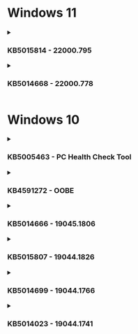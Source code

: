 # Windows 11
<details><summary><h3>KB5015814 - 22000.795</h3></summary>
 KB5015814 обеспечивает поддержку новой функции под названием «Выборы результатов поиска». Для тех, кто не знает, в начале этого года начали появляться основные моменты поиска, которые предоставляют доступ к примечательным или интересным моментам из Microsoft Bing.
 
 Моментами могут быть праздники, годовщины и другие моменты как во всем мире, так и в вашем регионе. Корпоративные клиенты также будут видеть обновления от вашей организации, а Windows 11 сможет предлагать людей, файлы и многое другое. Хотя эта функция включена в сам патч, Microsoft заявляет, что ее появление на всех ПК может занять «следующие несколько недель».
 
 ### ТАЧПАДЫ, БЛЮТУЗ И ОШИБКИ ВОЗНИКАЮТ ПОСЛЕ ЭТОГО ОБНОВЛЕНИЯ!

</details>

<details><summary><h3>KB5014668 - 22000.778</h3></summary>

Необязательное обновление за июнь 2022 года , по-видимому, включает в себя функции и улучшения, которые будут доступны для всех в рамках вторника июльских исправлений 2022 года. Другими словами, если вы решите пропустить обновление, вы в конечном итоге получите все новые функции и улучшения в следующий вторник исправлений.

Windows 11 Build 22000.778, по-видимому, содержит множество исправлений ошибок. Например, Microsoft исправила проблему, из-за которой пользователи не могли выполнить обновление до Windows 11 (исходный выпуск). Об этой проблеме сообщалось на компьютерах с Windows 10, и теперь она решена, а это означает, что теперь больше пользователей смогут обновиться до новой ОС.

В Windows 11 Build 22000.778 устранена проблема, из-за которой пользователи могли столкнуться с проблемами при воспроизведении видеоклипов в некоторых играх. Исправлена ​​еще одна ошибка, из-за которой игры могли перестать работать, если они воспроизводили звуковые эффекты с использованием определенной аудиотехнологии.

Исправлена ​​еще одна ошибка, из-за которой Windows 11 не позволяла Bluetooth повторно подключаться к некоторым аудиоустройствам.
 
https://www.windowslatest.com/2022/06/24/windows-11-kb5014668-released-with-a-new-feature-and-more/
</details>

# Windows 10
<details><summary><h3>KB5005463 - PC Health Check Tool</h3></summary>
 Компания Microsoft начала распространять спорное обновление операционной системы Windows 10 под номером KB5005463. Оно не является обязательным или важным, но может автоматически загружаться и устанавливаться через Windows Update (Центр обновления Windows). 
 
 </details>
 
 <details><summary><h3>KB4591272 - OOBE</h3></summary>
https://support.microsoft.com/en-us/topic/kb4591272-oobe-update-for-windows-10-version-1903-1909-2004-20h2-21h1-and-21h2-october-28-2021-30f749ff-a3a8-5314-a6c4-13f8650a10f2
 
 </details>
 
<details><summary><h3>KB5014666  - 19045.1806</h3></summary>
 
 В недавно выпущенном необязательном обновлении KB5014666 для Windows 10 версий 20H2, 21H1 и 22H2 энтузиасты обнаружили пакеты для перехода на версию 22H2. Если вручную активировать эти пакеты, то в свойствах ОС номер версии системы изменится на 22H2, а номер сборки — на 19045. Из этого можно сделать вывод, что Windows 10 версии 22H2 по-прежнему будет основан на кодовой базе May 2020 Update (версия 2004), как и несколько предыдущих подобных обновлений.
 
https://thecommunity.ru/microsoft/windows/windows10/9408-upominanija-windows-10-22h2-build-19045-obnaruzheny-v-obnovlenii-kb5014666-preview.html
 
 https://windowsreport.com/kb5014666/
 
 </details>
 
 <details><summary><h3>KB5015807 - 19044.1826</h3></summary>
 KB5015807 является частью цикла исправлений вторника для Windows 10 за июль 2022 года и включает исправления для нескольких отдельных файлов, участвующих в обеспечении работы операционной системы и других приложений или драйверов Microsoft. Обновления исправлений во вторник обычно включают исправления критических проблем безопасности, которые могут позволить вирусам заразить вашу систему.
 
 Пользователи сообщают, что Windows 10 KB5015807 не устанавливается на некоторых системах, и загрузка внезапно обрывается без предупреждения. Это было отмечено пользователями в Feedback Hub, а также на Reddit:
 
 Помимо сбоев при установке, пользователи также сообщают, что обновление Windows 10 от июля 2022 года может привести к поломке принтеров. Принтеры будут переустанавливать другой экземпляр принтера, и оба экземпляра не имеют назначенного назначенного порта (USB), поэтому все принтеры вообще не будут печатать.
 
 
 ### ПРИНТЕР НЕ РАБОТАЕТ ПОСЛЕ ОБНОВЛЕНИЯ

</details>


<details><summary><h3>KB5014699 - 19044.1766</h3></summary>
 Накопительное обновление, по-видимому, не содержит серьезных изменений или улучшений, но есть несколько исправлений. Прямые ссылки для загрузки автономных установщиков Windows 10 KB5014699 также доступны в каталоге Центра обновления Майкрософт.
 
 https://www.windowslatest.com/2022/06/15/windows-10-kb5014699-is-now-available-whats-new-and-fixed/
 
 </details>

<details><summary><h3>KB5014023 - 19044.1741</h3></summary>
В рамках необязательного обновления Windows 10 от мая 2022 года Microsoft обновляет встроенную функцию сортировки, которая должна решить проблему сортировки, которая может повлиять на японскую катакану половинной ширины.

Исправлена ​​еще одна ошибка, из-за которой регистрация могла помешать отключению от Интернета.
 
 
 Исправлена ​​широко распространенная проблема, которая влияет на некоторые графические процессоры и приводит к сбою приложений, зависящих от Direct3D 9 . Согласно примечаниям к выпуску Microsoft, ваши приложения больше не должны аварийно завершать работу после развертывания накопительного обновления.
 
 Например, в Windows 10 Build 19044.1741 исправлена ​​проблема, из-за которой копирование файлов происходило медленнее, чем обычно. Копирование файлов между разделами или дисками важно для всех, но ошибка в ОС замедляет процесс копирования.
 
 https://www.windowslatest.com/2022/06/03/windows-10-kb5014023-released-install-the-update-for-performance-and-fixes
 
 </details>
